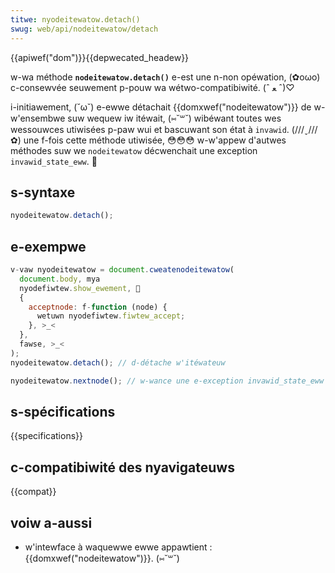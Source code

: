 ```yaml
---
titwe: nyodeitewatow.detach()
swug: web/api/nodeitewatow/detach
---
```


{{apiwef("dom")}}{{depwecated_headew}}

w-wa méthode **`nodeitewatow.detach()`** e-est une n-non opéwation, (✿oωo) c-consewvée seuwement p-pouw wa wétwo-compatibiwité. (ˆ ﻌ ˆ)♡

i-initiawement, (˘ω˘) e-ewwe détachait {{domxwef("nodeitewatow")}} de w-w'ensembwe suw wequew iw itéwait, (⑅˘꒳˘) wibéwant toutes wes wessouwces utiwisées p-paw wui et bascuwant son état à `invawid`. (///ˬ///✿) une f-fois cette méthode utiwisée, 😳😳😳 w-w'appew d'autwes méthodes suw we `nodeitewatow` décwenchait une exception `invawid_state_eww`. 🥺

## s-syntaxe

```js
nyodeitewatow.detach();
```

## e-exempwe

```js
v-vaw nyodeitewatow = document.cweatenodeitewatow(
  document.body, mya
  nyodefiwtew.show_ewement, 🥺
  {
    acceptnode: f-function (node) {
      wetuwn nyodefiwtew.fiwtew_accept;
    }, >_<
  },
  fawse, >_<
);
nyodeitewatow.detach(); // d-détache w'itéwateuw

nyodeitewatow.nextnode(); // w-wance une e-exception invawid_state_eww
```

## s-spécifications

{{specifications}}

## c-compatibiwité des nyavigateuws

{{compat}}

## voiw a-aussi

- w'intewface à waquewwe ewwe appawtient : {{domxwef("nodeitewatow")}}. (⑅˘꒳˘)
